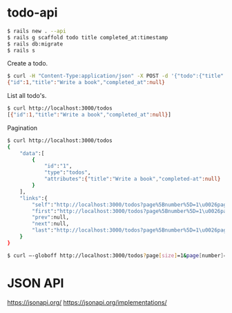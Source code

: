 # todo-api



```bash
$ rails new . --api
$ rails g scaffold todo title completed_at:timestamp
$ rails db:migrate
$ rails s
```

Create a todo.

```bash
$ curl -H "Content-Type:application/json" -X POST -d '{"todo":{"title": "Write a book"}}' http://localhost:3000/todos
{"id":1,"title":"Write a book","completed_at":null}
```

List all todo's.

```bash
$ curl http://localhost:3000/todos
[{"id":1,"title":"Write a book","completed_at":null}]
```

Pagination

```bash
$ curl http://localhost:3000/todos
{
    "data":[
        {
            "id":"1",
            "type":"todos",
            "attributes":{"title":"Write a book","completed-at":null}
        }
    ],
    "links":{
        "self":"http://localhost:3000/todos?page%5Bnumber%5D=1\u0026page%5Bsize%5D=25",
        "first":"http://localhost:3000/todos?page%5Bnumber%5D=1\u0026page%5Bsize%5D=25",
        "prev":null,
        "next":null,
        "last":"http://localhost:3000/todos?page%5Bnumber%5D=1\u0026page%5Bsize%5D=25"
    }
}
```

```bash
$ curl –-globoff http://localhost:3000/todos?page[size]=1&page[number]=2
```

# JSON API

https://jsonapi.org/
https://jsonapi.org/implementations/
